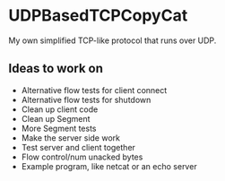 # UDPBasedTCPCopyCat

My own simplified TCP-like protocol that runs over UDP.

## Ideas to work on

- Alternative flow tests for client connect
- Alternative flow tests for shutdown
- Clean up client code
- Clean up Segment
- More Segment tests
- Make the server side work
- Test server and client together
- Flow control/num unacked bytes
- Example program, like netcat or an echo server


